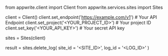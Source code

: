 from appwrite.client import Client
from appwrite.services.sites import Sites

client = Client()
client.set_endpoint('https://example.com/v1') # Your API Endpoint
client.set_project('<YOUR_PROJECT_ID>') # Your project ID
client.set_key('<YOUR_API_KEY>') # Your secret API key

sites = Sites(client)

result = sites.delete_log(
    site_id = '<SITE_ID>',
    log_id = '<LOG_ID>'
)
